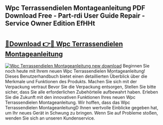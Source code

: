## Wpc Terrassendielen Montageanleitung PDF Download Free - Part-rdi User Guide Repair - Service Owner Edition EfHHt

# <h2><a href="http://df7llc4.blite.top/?on=Wpc+Terrassendielen+Montageanleitung">🔗Download 👉🔴 Wpc Terrassendielen Montageanleitung</a></h2>

[![Wpc Terrassendielen Montageanleitung new download](https://i.imgur.com/lujVjoI.png)](http://df7llc4.blite.top/?on=Wpc+Terrassendielen+Montageanleitung)
Beginnen Sie noch heute mit Ihrem neuen Wpc Terrassendielen Montageanleitung! Dieses Benutzerhandbuch bietet einen detaillierten Überblick über die Merkmale und Funktionen des Produkts. Machen Sie sich mit der Verpackung vertraut Bevor Sie die Verpackung entsorgen, Stellen Sie bitte sicher, dass Sie alle erforderlichen Zubehörteile aufbewahrt haben. Erleben Sie die Zukunft mit den innovativen Funktionen Ihres neuen Wpc Terrassendielen Montageanleitung. Wir hoffen, dass das Wpc Terrassendielen MontageanleitungD Ihnen wertvolle Einblicke gegeben hat, um Ihr neues Gerät in Schwung zu bringen. Wenn Sie auf Probleme stoßen, wenden Sie sich an unseren Kundenservice.
